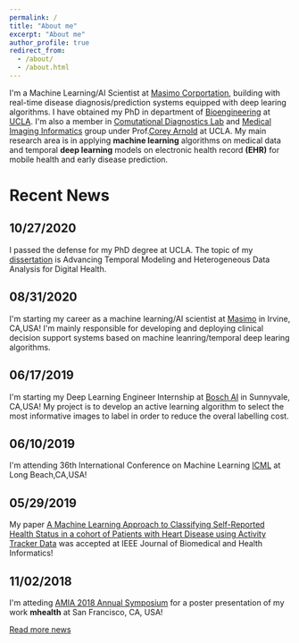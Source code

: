 ```yaml
---
permalink: /
title: "About me"
excerpt: "About me"
author_profile: true
redirect_from: 
  - /about/
  - /about.html
---
```


I'm a Machine Learning/AI Scientist at [Masimo Corportation](https://www.masimo.com), building with real-time disease diagnosis/prediction systems equipped with deep learing algorithms. I have obtained my PhD in department of [Bioengineering](https://www.bioeng.ucla.edu/?_ga=2.70414742.725917628.1559583855-1489255467.1478714198) at [UCLA](http://www.ucla.edu). I'm also a member in [Comutational Diagnostics Lab](https://cdx.seas.ucla.edu) and [Medical Imaging Informatics](https://www.mii.ucla.edu) group under Prof.[Corey Arnold](https://mii.ucla.edu/people/corey-w-arnold-phd) at UCLA. My main research area is in applying **machine learning** algorithms on medical data and temporal **deep learning** models on electronic health record **(EHR)** for mobile health and early disease prediction.

Recent News
======
## 10/27/2020
I passed the defense for my PhD degree at UCLA. The topic of my [dissertation](https://escholarship.org/uc/item/60v9w1fr) is Advancing Temporal Modeling and Heterogeneous Data Analysis for Digital Health.

## 08/31/2020
I'm starting my career as a machine learning/AI scientist at [Masimo](https://www.masimo.com) in Irvine, CA,USA! I'm mainly responsible for developing and deploying clinical decision support systems based on machine leanring/temporal deep learing algorithms.

## 06/17/2019
I'm starting my Deep Learning Engineer Internship at [Bosch AI](https://www.bosch-ai.com) in Sunnyvale, CA,USA! My project is to develop an active learning algorithm to select the most informative images to label in order to reduce the overal labelling cost.

## 06/10/2019
I'm attending 36th International Conference on Machine Learning [ICML](https://icml.cc) at Long Beach,CA,USA!

## 05/29/2019
My paper [A Machine Learning Approach to Classifying Self-Reported Health Status in a cohort of Patients with Heart Disease using Activity Tracker Data](https://ieeexplore.ieee.org/document/8734713) was accepted at IEEE Journal of Biomedical and Health Informatics!

## 11/02/2018  
I'm atteding [AMIA 2018 Annual Symposium](https://www.amia.org/amia2018) for a poster presentation of my work **mhealth** at San Francisco, CA, USA! 

[Read more news](https://mmistakes.github.io/minimal-mistakes/docs/configuration/) 
